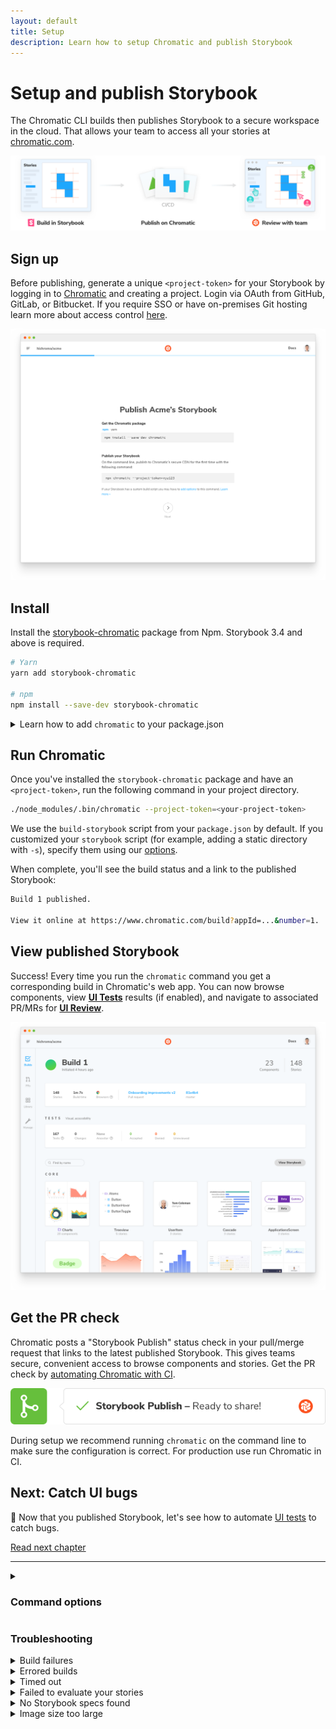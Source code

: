 ```yaml
---
layout: default
title: Setup
description: Learn how to setup Chromatic and publish Storybook
---
```


# Setup and publish Storybook

The Chromatic CLI builds then publishes Storybook to a secure workspace in the cloud. That allows your team to access all your stories at [chromatic.com](https://www.chromatic.com/start).

![Publish Storybook](/img/workflow-publish.png)

## Sign up

Before publishing, generate a unique `<project-token>` for your Storybook by logging in to [Chromatic](https://www.chromatic.com/start) and creating a project. Login via OAuth from GitHub, GitLab, or Bitbucket. If you require SSO or have on-premises Git hosting learn more about access control [here](access#authentication).

![Setup project](/img/setup.png)

## Install

Install the [storybook-chromatic](https://github.com/chromaui/chromatic-cli) package from Npm. Storybook 3.4 and above is required.

```bash
# Yarn
yarn add storybook-chromatic

# npm
npm install --save-dev storybook-chromatic
```

<details>

<summary>Learn how to add <code>chromatic</code> to your package.json</summary>

The `chromatic` command will also give you the option of adding an npm script to your `package.json` so you can run future builds with `npm run chromatic/yarn chromatic`. If you want to add it manually, it should look something like:

```json
{
  "scripts": {
    "chromatic": "chromatic"
  }
}
```

The above script command will pick up your app code by reading the `CHROMATIC_PROJECT_TOKEN` environment variable. After adding the above, ensure you set `CHROMATIC_PROJECT_TOKEN` when you run builds---such as in your CI config.

If you allowed `chromatic` to add the above line, it will also have written the environment variable to your `package.json`. This environment variable can also be set via your CI config for extra privacy.

</details>

## Run Chromatic

Once you've installed the `storybook-chromatic` package and have an `<project-token>`, run the following command in your project directory.

```bash
./node_modules/.bin/chromatic --project-token=<your-project-token>
```

<div class="aside">
We use the <code>build-storybook</code> script from your <code>package.json</code> by default. If you customized your <code>storybook</code> script (for example, adding a static directory with <code>-s</code>), specify them using our <a href="#command-options">options</a>.
</div>

When complete, you'll see the build status and a link to the published Storybook:

```bash
Build 1 published.

View it online at https://www.chromatic.com/build?appId=...&number=1.
```

## View published Storybook

Success! Every time you run the `chromatic` command you get a corresponding build in Chromatic's web app. You can now browse components, view [**UI Tests**](test) results (if enabled), and navigate to associated PR/MRs for [**UI Review**](review).

![Build for publish](img/build-publish-only.png)

## Get the PR check

Chromatic posts a "Storybook Publish" status check in your pull/merge request that links to the latest published Storybook. This gives teams secure, convenient access to browse components and stories. Get the PR check by [automating Chromatic with CI](ci).

![PR badge for publish](img/prbadge-publish.png)

<div class="aside">During setup we recommend running <code>chromatic</code> on the command line to make sure the configuration is correct. For production use run Chromatic in CI.</div>

## Next: Catch UI bugs

📸 Now that you published Storybook, let's see how to automate [UI tests](test) to catch bugs.

<a class="btn primary round" href="/test">Read next chapter</a>

---

<details>
<summary><h3 id="command-options">Command options</h3></summary>

If you have customized the way your Storybook runs, you may need to pass additional options to the `chromatic` command. Learn more in the [package documentation](https://github.com/chromaui/chromatic-cli#main-options).

| Option                   | Use case                                                                                                                                                                       |
| ------------------------ | ------------------------------------------------------------------------------------------------------------------------------------------------------------------------------ |
| `--project-token`        | The unique code for your project -- note you can pass this via the `CHROMATIC_PROJECT_TOKEN` environment variable.                                                             |
| `--build-script-name`    | The npm script that builds your Storybook we should take snapshots against (defaults to `build-storybook`). Use this if your Storybook build script is named differently.      |
| `--storybook-build-dir`  | If you have already built your Storybook, provide the path to the built Storybook.                                                                                             |
| `--auto-accept-changes`  | If there are any changes to the build, automatically accept them. This is useful in some branching situations. See more in the [**branching docs**](/branching-and-baselines). |
| `--exit-zero-on-changes` | If all snapshots render but there are visual changes, exit with a 0 exit code, rather than the usual 1.                                                                        |
| `--preserve-missing`     | Treat missing stories as unchanged rather than deleted.                                                                                                                        |
| `--no-interactive`       | Don't ask interactive questions about your setup.                                                                                                                              |
| `--debug`                | Output extra debugging information.                                                                                                                                            |
| `CI=true`                | Tell Chromatic that you're running in CI. This will hide the "Setup CI / Automation" messages in the UI. Add _before_ the test command like so: `CI=true yarn chromatic...`    |

</details>

### Troubleshooting

<details>
<summary>Build failures</summary>

A build will _fail_ if any of the snapshots fail to render (i.e. in rendering the latest version of the component, the snapshot throws a JavaScript exception). You'll need to fix the code for errored components before we can pass the build.

</details>

<details>
<summary>Errored builds</summary>

Chromatic builds and runs Storybook flawlessly _most of the time_, but we're not perfect (we wish). Sometimes builds don't run due to rare infrastructure issues. If this happens, try to re-run the build in your CI provider. We keep track of these errors to improve the service.

</details>

<details>
<summary>Timed out</summary>

Chromatic takes snapshots very quickly. However, if we lose the connection to your server (for instance if you stop your server mid-build, or your internet connection goes down), builds can time out. Check your connection and try restarting the build.

</details>

<details>
<summary>Failed to evaluate your stories</summary>

We use [JSDOM](https://github.com/tmpvar/jsdom) to evaluate your stories in a simulated browser environment. JSDOM doesn't support every browser-specific construct or API. Our package provides shims for [common constructs](https://github.com/chromaui/chromatic-cli/blob/19751d87d950a2aecefb522e57c9a13c8c34fe54/bin/lib/jsdom-shims.js), but you may need mock them out yourself for extra coverage. Pass `--debug` to the script command to get extra info if it fails.

</details>

<details>
<summary>No Storybook specs found</summary>

To get a list of stories, we evaluate your Storybook with [JSDOM](https://github.com/tmpvar/jsdom). This is a slightly different environment to a normal browser and can sometimes have problems. We will try to output errors if we see them; using the `--debug` flag to `chromatic` may help if we didn't catch any errors.

</details>

<details>
<summary>Image size too large</summary>

We have a 25 million pixel size limit for image snapshots. This ensures fast and reliable performance for every build.

If your stories are larger than this, perhaps something has gone wrong? Let us know if you need this limit increased by chat or [email](mailto:support@hichroma.com).

</details>
